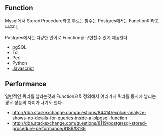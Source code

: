 Function
--------
Mysql에서 Stored Procedure라고 부르는 함수는 Postgres에서는 Function이라고 부른다.

Postgres에서는 다양한 언어로 Function을 구현할수 있게 제공한다.

 - pgSQL
 - Tcl
 - Perl
 - Python
 - [Javascript](https://github.com/plv8/plv8)


## Performance
일반적인 쿼리를 날리는것과 Function으로 정의해서 여러가지 쿼리를 동시에 날리는 경우 성능의 차이가 나기도 한다.

- http://dba.stackexchange.com/questions/84414/explain-analyze-shows-no-details-for-queries-inside-a-plpgsql-function
- http://dba.stackexchange.com/questions/8119/postgresql-stored-procedure-performance/8189#8189
